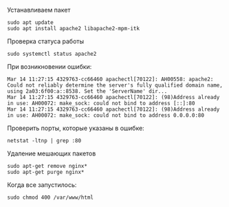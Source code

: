 
Устанавливаем пакет
```
sudo apt update
sudo apt install apache2 libapache2-mpm-itk
```

Проверка статуса работы
```
sudo systemctl status apache2
```

При возникновении ошибки: 

```
Mar 14 11:27:15 4329763-cc66460 apachectl[70122]: AH00558: apache2: Could not reliably determine the server's fully qualified domain name, using 2a03:6f00:a::8538. Set the 'ServerName' dir...
Mar 14 11:27:15 4329763-cc66460 apachectl[70122]: (98)Address already in use: AH00072: make_sock: could not bind to address [::]:80
Mar 14 11:27:15 4329763-cc66460 apachectl[70122]: (98)Address already in use: AH00072: make_sock: could not bind to address 0.0.0.0:80

```

Проверить порты, которые указаны в ошибке:
```
netstat -ltnp | grep :80
```

Удаление мешающих пакетов
```
sudo apt-get remove nginx*
sudo apt-get purge nginx*

```

Когда все запустилось:
```
sudo chmod 400 /var/www/html
```

